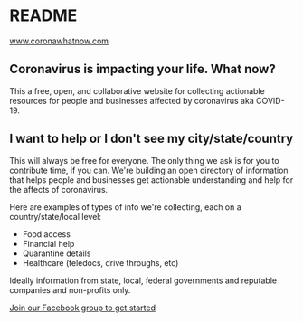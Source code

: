 # README

www.coronawhatnow.com

## Coronavirus is impacting your life. What now?

This a free, open, and collaborative website for collecting actionable resources for people and businesses affected by coronavirus aka COVID-19.

## I want to help or I don't see my city/state/country

This will always be free for everyone. The only thing we ask is for you to contribute time, if you can. We're building an open directory of information that helps people and businesses get actionable understanding and help for the affects of coronavirus.

Here are examples of types of info we're collecting, each on a country/state/local level:

* Food access
* Financial help
* Quarantine details
* Healthcare \(teledocs, drive throughs, etc\)

Ideally information from state, local, federal governments and reputable companies and non-profits only.

[Join our Facebook group to get started](https://www.facebook.com/groups/coronawhatnow/announcements/)

